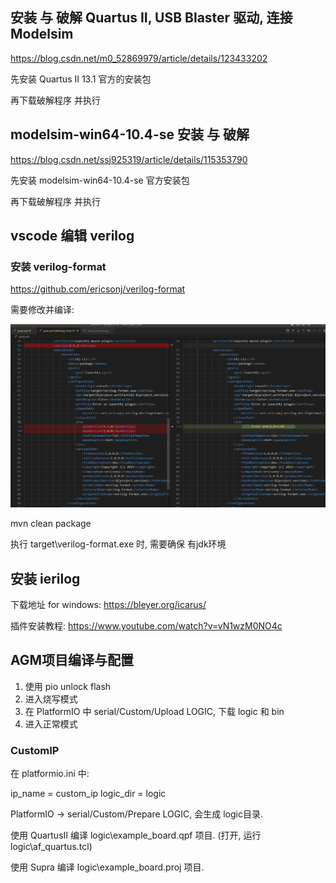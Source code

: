 ## 安装 与 破解 Quartus II, USB Blaster 驱动, 连接 Modelsim

https://blog.csdn.net/m0_52869979/article/details/123433202

先安装 Quartus II 13.1 官方的安装包

再下载破解程序 并执行

## modelsim-win64-10.4-se 安装 与 破解

https://blog.csdn.net/ssj925319/article/details/115353790

先安装 modelsim-win64-10.4-se 官方安装包

再下载破解程序 并执行

## vscode 编辑 verilog

### 安装 verilog-format

https://github.com/ericsonj/verilog-format

需要修改并编译:

![](images/AGM/2023-06-04-15-36-03.png)

mvn clean package

执行 target\verilog-format.exe 时, 需要确保 有jdk环境

## 安装 ierilog

下载地址 for windows: https://bleyer.org/icarus/

插件安装教程: https://www.youtube.com/watch?v=vN1wzM0NO4c

## AGM项目编译与配置

1. 使用 pio unlock flash
2. 进入烧写模式
3. 在 PlatformIO 中 serial/Custom/Upload LOGIC, 下载 logic 和 bin
4. 进入正常模式

### CustomIP

在 platformio.ini 中:

ip_name = custom_ip
logic_dir = logic

PlatformIO -> serial/Custom/Prepare LOGIC, 会生成 logic目录.

使用 QuartusII 编译 logic\example_board.qpf 项目. (打开, 运行 logic\af_quartus.tcl)

使用 Supra 编译 logic\example_board.proj 项目.
